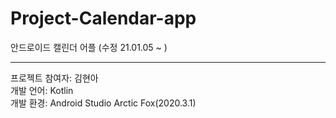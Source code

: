 # Project-Calendar-app

안드로이드 캘린더 어플 (수정 21.01.05 ~ )

---

프로젝트 참여자: 김현아 </br>
개발 언어: Kotlin </br>
개발 환경: Android Studio Arctic Fox(2020.3.1)

